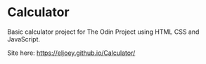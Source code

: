 # Calculator

Basic calculator project for The Odin Project using HTML CSS and JavaScript.

Site here: <https://eljoey.github.io/Calculator/>
